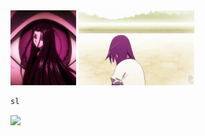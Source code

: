 <div>
  <img src="/img/giphy.gif" width="105" height="120"></img>
  <img src="/img/senjou.gif" width="185" height="120"></img>
</div>

```bash
sl
```

[<img src="https://img.shields.io/badge/linkedin-%230077B5.svg?&style=for-the-badge&logo=linkedin&logoColor=white" />](https://www.linkedin.com/in/gnapaC/)
